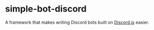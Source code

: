 # simple-bot-discord

A framework that makes writing Discord bots built on [Discord.js](https://discord.js.org/) easier.
